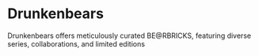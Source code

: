 # Drunkenbears
Drunkenbears offers meticulously curated BE@RBRICKS, featuring diverse series, collaborations, and limited editions
